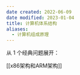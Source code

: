 ```yaml
---
date created: 2022-06-09
date modified: 2023-01-04
title: 计算机体系结构
aliases:
  - 计算机组成原理
---
```


从 1 个经典问题展开：

[[x86架构和ARM架构]]
